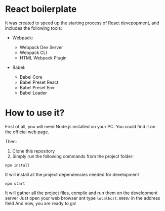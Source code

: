 # React boilerplate

It was created to speed up the starting process of React devepopment, and includes the following tools:

* Webpack:
    * Webpack Dev Server
    * Webpack CLI
    * HTML Webpack Plugin

* Babel:    
    * Babel Core
    * Babel Preset React
    * Babel Preset Env
    * Babel Loader

# How to use it?

First of all, you will need Node.js installed on your PC. You could find it on the official web page.

Then:

1. Clone this repository
2. Simply run the following commands from the project folder:

```
npm install
```
It will install all the project dependencies needed for development

```
npm start
```
It will gather all the project files, compile and run them on the development server
Just open your web browser ant type `localhost:8080/` in the address field
And now, you are ready to go!

